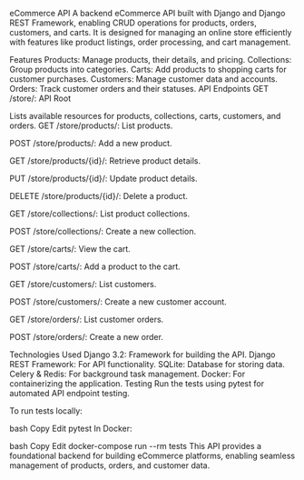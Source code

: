 eCommerce API
A backend eCommerce API built with Django and Django REST Framework, enabling CRUD operations for products, orders, customers, and carts. It is designed for managing an online store efficiently with features like product listings, order processing, and cart management.

Features
Products: Manage products, their details, and pricing.
Collections: Group products into categories.
Carts: Add products to shopping carts for customer purchases.
Customers: Manage customer data and accounts.
Orders: Track customer orders and their statuses.
API Endpoints
GET /store/: API Root

Lists available resources for products, collections, carts, customers, and orders.
GET /store/products/: List products.

POST /store/products/: Add a new product.

GET /store/products/{id}/: Retrieve product details.

PUT /store/products/{id}/: Update product details.

DELETE /store/products/{id}/: Delete a product.

GET /store/collections/: List product collections.

POST /store/collections/: Create a new collection.

GET /store/carts/: View the cart.

POST /store/carts/: Add a product to the cart.

GET /store/customers/: List customers.

POST /store/customers/: Create a new customer account.

GET /store/orders/: List customer orders.

POST /store/orders/: Create a new order.

Technologies Used
Django 3.2: Framework for building the API.
Django REST Framework: For API functionality.
SQLite: Database for storing data.
Celery & Redis: For background task management.
Docker: For containerizing the application.
Testing
Run the tests using pytest for automated API endpoint testing.

To run tests locally:

bash
Copy
Edit
pytest
In Docker:

bash
Copy
Edit
docker-compose run --rm tests
This API provides a foundational backend for building eCommerce platforms, enabling seamless management of products, orders, and customer data.

